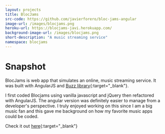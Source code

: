 ```yaml
---
layout: projects
title: BlocJams
src-code: https://github.com/javierforero/bloc-jams-angular
image-url: /images/blocjams.png
heroku-url: https://blocjams-javi.herokuapp.com/
background-image-url: /images/blocjams.png
short-description: "A music streaming service"
namespace: blocjams
---
```


Snapshot
========

BlocJams is web app that simulates an online, music streaming service. It was built with AngularJS and [Buzz library](http://buzz.jaysalvat.com/){:target="_blank"}.

I first coded Blocjams using vanilla javascript and jQuery then refactored with AngularJS. The angular version was definitely easier to manage from a developer's perspective. I truly enjoyed working on this since I am a big music fan and this gave me background on how my favorite music apps could be coded.  

Check it out [here](https://blocjams-javi.herokuapp.com/){:target="_blank"}
